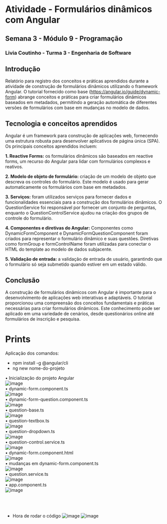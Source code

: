 # Atividade - Formulários dinâmicos com Angular
## Semana 3 - Módulo 9 - Programação
### Livia Coutinho - Turma 3 - Engenharia de Software

## Introdução
Relatório para registro dos conceitos e práticas aprendidos durante a atividade de construção de formulários dinâmicos utilizando o framework Angular. O tutorial fornecido como base (https://angular.io/guide/dynamic-form) abrange conceitos e práticas para criar formulários dinâmicos baseados em metadados, permitindo a geração automática de diferentes versões de formulários com base em mudanças no modelo de dados.

## Tecnologia e conceitos aprendidos
Angular é um framework para construção de aplicações web, fornecendo uma estrutura robusta para desenvolver aplicativos de página única (SPA). Os principais conceitos aprendidos incluem:

**1. Reactive Forms:** os formulários dinâmicos são baseados em reactive forms, um recurso do Angular para lidar com formulários complexos e reativos.

**2. Modelo de objeto de formulário:** criação de um modelo de objeto que descreva os controles do formulário. Este modelo é usado para gerar automaticamente os formulários com base em metadados.

**3. Serviços:** foram utilizados serviços para fornecer dados e funcionalidades essenciais para a construção dos formulários dinâmicos. O QuestionService foi responsável por fornecer um conjunto de perguntas, enquanto o QuestionControlService ajudou na criação dos grupos de controle do formulário.

**4. Componentes e diretivas do Angular:** Componentes como DynamicFormComponent e DynamicFormQuestionComponent foram criados para representar o formulário dinâmico e suas questões. Diretivas como formGroup e formControlName foram utilizadas para conectar o HTML do template ao modelo de dados subjacente.

**5. Validação de entrada:** a validação de entrada de usuário, garantindo que o formulário só seja submetido quando estiver em um estado válido.

## Conclusão

A construção de formulários dinâmicos com Angular é importante para o desenvolvimento de aplicações web interativas e adaptáveis. O tutorial proporcionou uma compreensão dos conceitos fundamentais e práticas necessárias para criar formulários dinâmicos. Este conhecimento pode ser aplicado em uma variedade de cenários, desde questionários online até formulários de inscrição e pesquisa.

# Prints

Aplicação dos comandos:
- npm install -g @angular/cli
- ng new nome-do-projeto


• Inicialização do projeto Angular </br>
![image](https://github.com/Livia-Coutinho/M9S4-Ponderada-LCoutinho/assets/99189965/1eefb256-63f3-463e-8560-6916c96a58f4)
</br>
• dynamic-form.component.ts </br>
![image](https://github.com/Livia-Coutinho/M9S4-Ponderada-LCoutinho/assets/99189965/484cf8fe-3ba5-42cf-9308-cffc56d336f3)
</br>
• dynamic-form-question.component.ts </br>
![image](https://github.com/Livia-Coutinho/M9S4-Ponderada-LCoutinho/assets/99189965/8644d2ad-ad79-4859-be09-b207dac06fc5)
</br>
• question-base.ts </br>
![image](https://github.com/Livia-Coutinho/M9S4-Ponderada-LCoutinho/assets/99189965/6010b5ab-b4d1-4235-8a35-e0d872764e06)
</br>
• question-textbox.ts </br>
![image](https://github.com/Livia-Coutinho/M9S4-Ponderada-LCoutinho/assets/99189965/0b98ddff-c7c5-48b8-ade1-d477cd296822)
</br>
• question-dropdown.ts </br>
![image](https://github.com/Livia-Coutinho/M9S4-Ponderada-LCoutinho/assets/99189965/5b8c429e-ace8-4a56-bb63-84a25793243b)
</br>
• question-control.service.ts </br>
![image](https://github.com/Livia-Coutinho/M9S4-Ponderada-LCoutinho/assets/99189965/c30b6d51-e8c2-4d52-9a34-561adf9591ce)
</br>
• dynamic-form.component.html </br>
![image](https://github.com/Livia-Coutinho/M9S4-Ponderada-LCoutinho/assets/99189965/b7a00f98-68cb-4f3b-8c54-0531695cdae6)
</br>
• mudanças em dynamic-form.component.ts </br>
![image](https://github.com/Livia-Coutinho/M9S4-Ponderada-LCoutinho/assets/99189965/7da3715f-582b-4265-ab59-cfa062b9fc00)
</br>
• question.service.ts </br>
![image](https://github.com/Livia-Coutinho/M9S4-Ponderada-LCoutinho/assets/99189965/aef92d76-aecf-405f-acbf-0600bac80e27)
</br>
• app.component.ts </br>
![image](https://github.com/Livia-Coutinho/M9S4-Ponderada-LCoutinho/assets/99189965/69a29e6c-beb9-4307-8351-e09cdc50a9fb)
</br>
</br>
</br>
</br>
- Hora de rodar o código
![image](https://github.com/Livia-Coutinho/M9S4-Ponderada-LCoutinho/assets/99189965/01d1271b-cd99-4f17-83b1-a5e056ec676e)
![image](https://github.com/Livia-Coutinho/M9S4-Ponderada-LCoutinho/assets/99189965/a3c4cc17-d40f-400a-a075-2b469b4f6a08)


